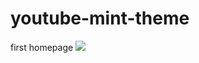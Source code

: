 # youtube-mint-theme
first homepage
<img src="https://github.com/vaish1601/youtube-mint-theme/blob/master/Web%201920%20%E2%80%93%201.png">
